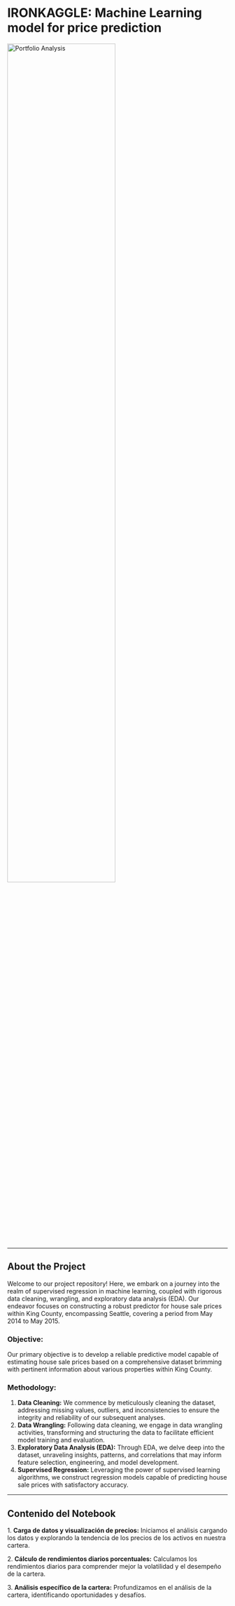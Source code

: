 <div align="left">
  <h1>IRONKAGGLE: Machine Learning model for price prediction</h1>

   <img src="https://www.dmcinvestments.com/wp-content/uploads/1579_iStock-1271128053.jpg" alt="Portfolio Analysis" style="width: 70%; height: auto;">


---

<div style="text-align: left;">
  <h2>About the Project</h2>

  <p>
    Welcome to our project repository! Here, we embark on a journey into the realm of supervised regression in machine learning, coupled with rigorous data cleaning, wrangling, and exploratory data analysis (EDA). Our endeavor focuses on constructing a robust predictor for house sale prices within King County, encompassing Seattle, covering a period from May 2014 to May 2015.
  </p>
  
  <h3>Objective:</h3>
  <p>
    Our primary objective is to develop a reliable predictive model capable of estimating house sale prices based on a comprehensive dataset brimming with pertinent information about various properties within King County.
  </p>
  
  <h3>Methodology:</h3>
  <ol>
    <li><strong>Data Cleaning:</strong> We commence by meticulously cleaning the dataset, addressing missing values, outliers, and inconsistencies to ensure the integrity and reliability of our subsequent analyses.</li>
    <li><strong>Data Wrangling:</strong> Following data cleaning, we engage in data wrangling activities, transforming and structuring the data to facilitate efficient model training and evaluation.</li>
    <li><strong>Exploratory Data Analysis (EDA):</strong> Through EDA, we delve deep into the dataset, unraveling insights, patterns, and correlations that may inform feature selection, engineering, and model development.</li>
    <li><strong>Supervised Regression:</strong> Leveraging the power of supervised learning algorithms, we construct regression models capable of predicting house sale prices with satisfactory accuracy.</li>
  </ol>

---

<div style="text-align: left;">
  <h2>Contenido del Notebook</h2> 

  <p>
    1. <strong>Carga de datos y visualización de precios:</strong> Iniciamos el análisis cargando los datos y explorando la tendencia de los precios de los activos en nuestra cartera.
  </p>
  <p>
    2. <strong>Cálculo de rendimientos diarios porcentuales:</strong> Calculamos los rendimientos diarios para comprender mejor la volatilidad y el desempeño de la cartera.
  </p>
  <p>
    3. <strong>Análisis específico de la cartera:</strong> Profundizamos en el análisis de la cartera, identificando oportunidades y desafíos.
  </p>
</div>
